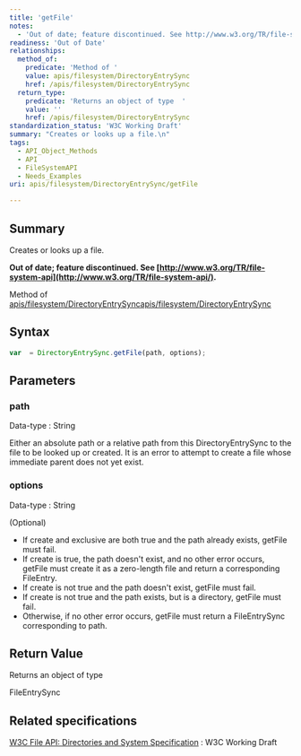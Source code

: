 ```yaml
---
title: 'getFile'
notes:
  - 'Out of date; feature discontinued. See http://www.w3.org/TR/file-system-api/.'
readiness: 'Out of Date'
relationships:
  method_of:
    predicate: 'Method of '
    value: apis/filesystem/DirectoryEntrySync
    href: /apis/filesystem/DirectoryEntrySync
  return_type:
    predicate: 'Returns an object of type  '
    value: ''
    href: /apis/filesystem/DirectoryEntrySync
standardization_status: 'W3C Working Draft'
summary: "Creates or looks up a file.\n"
tags:
  - API_Object_Methods
  - API
  - FileSystemAPI
  - Needs_Examples
uri: apis/filesystem/DirectoryEntrySync/getFile

---
```

## Summary

Creates or looks up a file.

**Out of date; feature discontinued. See [http://www.w3.org/TR/file-system-api](http://www.w3.org/TR/file-system-api/).**

Method of [apis/filesystem/DirectoryEntrySync](/apis/filesystem/DirectoryEntrySync)[apis/filesystem/DirectoryEntrySync](/apis/filesystem/DirectoryEntrySync)

## Syntax

``` js
var  = DirectoryEntrySync.getFile(path, options);
```

## Parameters

### path

 Data-type
:   String

 Either an absolute path or a relative path from this DirectoryEntrySync to the file to be looked up or created. It is an error to attempt to create a file whose immediate parent does not yet exist.

### options

 Data-type
:   String

(Optional)

-   If create and exclusive are both true and the path already exists, getFile must fail.
-   If create is true, the path doesn't exist, and no other error occurs, getFile must create it as a zero-length file and return a corresponding FileEntry.
-   If create is not true and the path doesn't exist, getFile must fail.
-   If create is not true and the path exists, but is a directory, getFile must fail.
-   Otherwise, if no other error occurs, getFile must return a FileEntrySync corresponding to path.

## Return Value

Returns an object of type

FileEntrySync

## Related specifications

[W3C File API: Directories and System Specification](http://dev.w3.org/2009/dap/file-system/pub/FileSystem/)
:   W3C Working Draft
